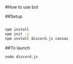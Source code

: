 #How to use bot

##Setup

```bash

npm install
npm init -y
npm install discord.js canvas
```

##To launch 

```bash
node discord.js
```
